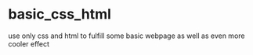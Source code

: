 # basic_css_html
use only css and html to fulfill some basic webpage as well as even more cooler effect
